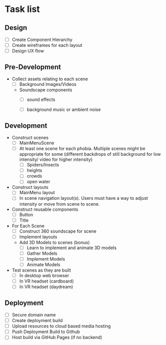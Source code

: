 # Task list

## Design
  - [ ] Create Component Hierarchy
  - [ ] Create wireframes for each layout
  - [ ] Design UX flow

## Pre-Development

  - Collect assets relating to each scene
    + [ ] Background Images/Videos
    + Soundscape components
      + [ ] sound effects
      + [ ] background music or ambient noise


## Development
  - Construct scenes
    + [ ] MainMenuScene
    + [ ] At least one scene for each phobia. Multiple scenes might be appropriate for some (different backdrops of still background for low intensity/ video for higher intensity)
      - [ ] Spiders/Insects
      - [ ] heights
      - [ ] crowds
      - [ ] open water
  - Construct layouts
    + [ ] MainMenu layout
    + [ ] In scene navigation layout(s). Users must have a way to adjust intensity or move from scene to scene.
  - Construct reusable components
    + [ ] Button
    + [ ] Title
  - For Each Scene
    + [ ] Construct 360 soundscape for scene
    + [ ] Implement layouts
    - Add 3D Models to scenes (bonus)
      + [ ] Learn to implement and animate 3D models
      + [ ] Gather Models
      + [ ] Implement Models
      + [ ] Animate Models
  - Test scenes as they are built
    + [ ] In desktop web browser
    + [ ] In VR headset (cardboard)
    + [ ] In VR headset (daydream)

## Deployment
  - [ ] Secure domain name
  - [ ] Create deployment build
  - [ ] Upload resources to cloud based media hosting
  - [ ] Push Deployment Build to Github
  - [ ] Host build via GitHub Pages (if no backend)

